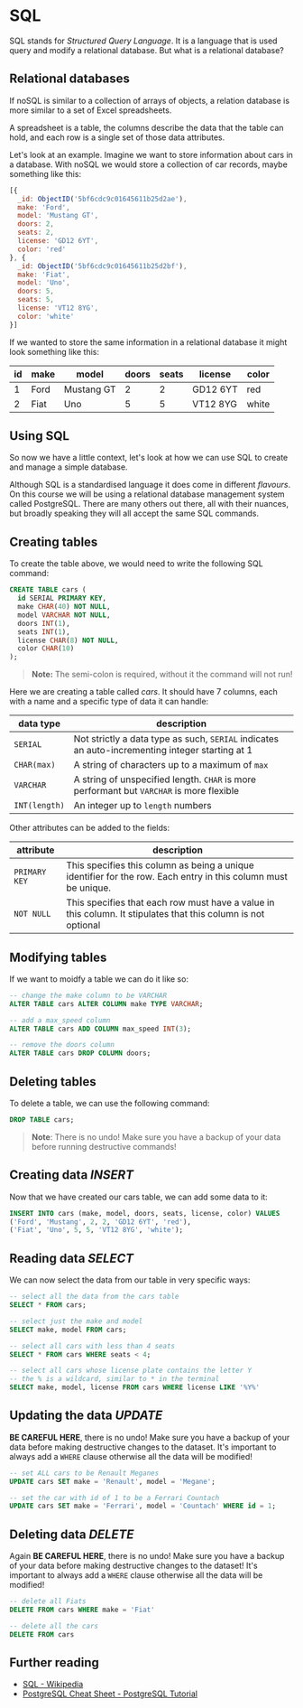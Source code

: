 # SQL

SQL stands for _Structured Query Language_. It is a language that is used query and modify a relational database. But what is a relational database?

## Relational databases

If noSQL is similar to a collection of arrays of objects, a relation database is more similar to a set of Excel spreadsheets.

A spreadsheet is a table, the columns describe the data that the table can hold, and each row is a single set of those data attributes.

Let's look at an example. Imagine we want to store information about cars in a database. With noSQL we would store a collection of car records, maybe something like this:

```js
[{
  _id: ObjectID('5bf6cdc9c01645611b25d2ae'),
  make: 'Ford',
  model: 'Mustang GT',
  doors: 2,
  seats: 2,
  license: 'GD12 6YT',
  color: 'red'
}, {
  _id: ObjectID('5bf6cdc9c01645611b25d2bf'),
  make: 'Fiat',
  model: 'Uno',
  doors: 5,
  seats: 5,
  license: 'VT12 8YG',
  color: 'white'
}]
```

If we wanted to store the same information in a relational database it might look something like this:

| id | make | model | doors | seats | license | color |
|----|------|-------|-------|-------|---------|-------|
| 1 | Ford | Mustang GT | 2 | 2 | GD12 6YT | red |
| 2 | Fiat | Uno | 5 | 5 | VT12 8YG | white |

## Using SQL

So now we have a little context, let's look at how we can use SQL to create and manage a simple database.

Although SQL is a standardised language it does come in different _flavours_. On this course we will be using a relational database management system called PostgreSQL. There are many others out there, all with their nuances, but broadly speaking they will all accept the same SQL commands.

## Creating tables

To create the table above, we would need to write the following SQL command:

```sql
CREATE TABLE cars (
  id SERIAL PRIMARY KEY,
  make CHAR(40) NOT NULL,
  model VARCHAR NOT NULL,
  doors INT(1),
  seats INT(1),
  license CHAR(8) NOT NULL,
  color CHAR(10)
);
```

> **Note:** The semi-colon is required, without it the command will not run!

Here we are creating a table called _cars_. It should have 7 columns, each with a name and a specific type of data it can handle:

| data type | description |
|-----------|-------------|
| `SERIAL` | Not strictly a data type as such, `SERIAL` indicates an auto-incrementing integer starting at 1 |
| `CHAR(max)` | A string of characters up to a maximum of `max` |
| `VARCHAR` | A string of unspecified length. `CHAR` is more performant but `VARCHAR` is more flexible |
| `INT(length)` | An integer up to `length` numbers |

Other attributes can be added to the fields:

| attribute | description |
|-----------|-------------|
| `PRIMARY KEY` | This specifies this column as being a unique identifier for the row. Each entry in this column must be unique. |
| `NOT NULL` | This specifies that each row must have a value in this column. It stipulates that this column is not optional |

## Modifying tables

If we want to moidfy a table we can do it like so:

```sql
-- change the make column to be VARCHAR
ALTER TABLE cars ALTER COLUMN make TYPE VARCHAR;

-- add a max_speed column
ALTER TABLE cars ADD COLUMN max_speed INT(3);

-- remove the doors column
ALTER TABLE cars DROP COLUMN doors;
```

## Deleting tables

To delete a table, we can use the following command:

```sql
DROP TABLE cars;
```

>**Note**: There is no undo! Make sure you have a backup of your data before running destructive commands!

## Creating data _INSERT_

Now that we have created our cars table, we can add some data to it:

```sql
INSERT INTO cars (make, model, doors, seats, license, color) VALUES
('Ford', 'Mustang', 2, 2, 'GD12 6YT', 'red'),
('Fiat', 'Uno', 5, 5, 'VT12 8YG', 'white');
```

## Reading data _SELECT_

We can now select the data from our table in very specific ways:

```sql
-- select all the data from the cars table
SELECT * FROM cars;

-- select just the make and model
SELECT make, model FROM cars;

-- select all cars with less than 4 seats
SELECT * FROM cars WHERE seats < 4;

-- select all cars whose license plate contains the letter Y
-- the % is a wildcard, similar to * in the terminal
SELECT make, model, license FROM cars WHERE license LIKE '%Y%'
```

## Updating the data _UPDATE_

**BE CAREFUL HERE**, there is no undo! Make sure you have a backup of your data before making destructive changes to the dataset. It's important to always add a `WHERE` clause otherwise all the data will be modified!

```sql
-- set ALL cars to be Renault Meganes
UPDATE cars SET make = 'Renault', model = 'Megane';

-- set the car with id of 1 to be a Ferrari Countach
UPDATE cars SET make = 'Ferrari', model = 'Countach' WHERE id = 1;
```

## Deleting data _DELETE_

Again **BE CAREFUL HERE**, there is no undo! Make sure you have a backup of your data before making destructive changes to the dataset! It's important to always add a `WHERE` clause otherwise all the data will be modified!

```sql
-- delete all Fiats
DELETE FROM cars WHERE make = 'Fiat'

-- delete all the cars
DELETE FROM cars
```

## Further reading

* [SQL - Wikipedia](https://en.wikipedia.org/wiki/SQL)
* [PostgreSQL Cheat Sheet - PostgreSQL Tutorial](http://www.postgresqltutorial.com/wp-content/uploads/2018/03/PostgreSQL-Cheat-Sheet.pdf)
